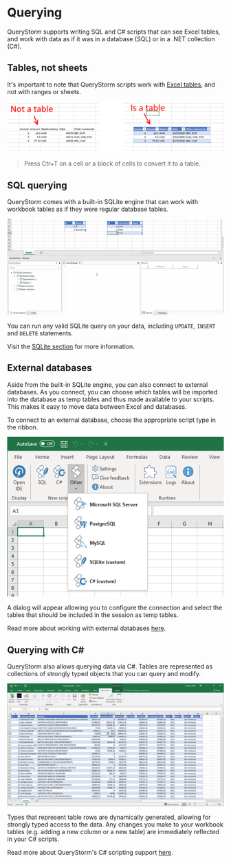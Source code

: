 # Querying

QueryStorm supports writing SQL and C# scripts that can see Excel tables, and work with data as if it was in a database (SQL) or in a .NET collection (C#).

## Tables, not sheets

It's important to note that QueryStorm scripts work with [Excel tables](https://support.office.com/en-us/article/overview-of-excel-tables-7ab0bb7d-3a9e-4b56-a3c9-6c94334e492c "Excel tables"), and not with ranges or sheets.

![Tables](../../Images/tables.png)

> Press Ctr+T on a cell or a block of cells to convert it to a table.

## SQL querying

QueryStorm comes with a built-in SQLite engine that can work with workbook tables as if they were regular database tables.

![Querying with SQLite](../../Images/sql_querying.gif)

You can run any valid SQLite query on your data, including `UPDATE`, `INSERT` and `DELETE` statements.

Visit the [SQLite section](todo) for more information.

## External databases

Aside from the built-in SQLite engine, you can also connect to external databases. As you connect, you can choose which tables will be imported into the database as temp tables and thus made available to your scripts. This makes it easy to move data between Excel and databases.

To connect to an external database, choose the appropriate script type in the ribbon.

![Connect to DBs](../../Images/other_scripts.png)

A dialog will appear allowing you to configure the connection and select the tables that should be included in the session as temp tables.

Read more about working with external databases [here](todo).

## Querying with C# #

QueryStorm also allows querying data via C#. Tables are represented as collections of strongly typed objects that you can query and modify.

![Querying with C#](../../Images/csharpintro.gif)

Types that represent table rows are dynamically generated, allowing for strongly typed access to the data. Any changes you make to your workbook tables (e.g. adding a new column or a new table) are immediately reflected in your C# scripts.

Read more about QueryStorm's C# scripting support [here](../csharp/querying).
